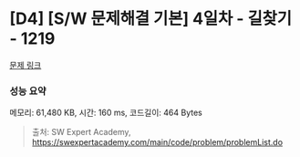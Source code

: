 # [D4] [S/W 문제해결 기본] 4일차 - 길찾기 - 1219 

[문제 링크](https://swexpertacademy.com/main/code/problem/problemDetail.do?contestProbId=AV14geLqABQCFAYD) 

### 성능 요약

메모리: 61,480 KB, 시간: 160 ms, 코드길이: 464 Bytes



> 출처: SW Expert Academy, https://swexpertacademy.com/main/code/problem/problemList.do